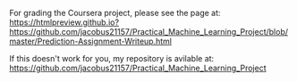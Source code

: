 For grading the Coursera project, please see the page at:
https://htmlpreview.github.io?https://github.com/jacobus21157/Practical_Machine_Learning_Project/blob/master/Prediction-Assignment-Writeup.html

If this doesn't work for you, my repository is avilable at: https://github.com/jacobus21157/Practical_Machine_Learning_Project
 
